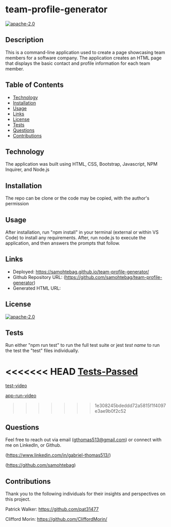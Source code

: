 # team-profile-generator

[![apache-2.0](https://img.shields.io/badge/license-apache--2.0-green?style=plastic)](https://www.apache.org/licenses/LICENSE-2.0)

## Description

  This is a command-line application used to create a page showcasing team members for a software company. The application creates an HTML page that displays the basic contact and profile information for each team member.

## Table of Contents
  * [Technology](#technology)
  * [Installation](#installation)
  * [Usage](#usage)
  * [Links](#links)
  * [License](#license)
  * [Tests](#tests)
  * [Questions](#questions)
  * [Contributions](#contributions)


<a name="#technology"></a>

## Technology

The application was built using HTML, CSS, Bootstrap, Javascript, NPM Inquirer, and Node.js



<a name="#installation"></a>

## Installation

The repo can be clone or the code may be copied, with the author's permission


<a name="#usage"></a>

## Usage

After installation, run "npm install" in your terminal (external or within VS Code) to install any requirements. After, run node.js to execute the application, and then answers the prompts that follow.


<a name="#links"></a>

## Links
 
  * Deployed: https://samohtebag.github.io/team-profile-generator/
  * Github Repository URL: (https://github.com/samohtebag/team-profile-generator)
  * Generated HTML URL: 
  

<a name="#license"></a>

## License

  [![apache-2.0](https://img.shields.io/badge/license-apache--2.0-green?style=plastic)](https://www.apache.org/licenses/LICENSE-2.0)



<a name="#tests"></a>

## Tests

  Run either "npm run test" to run the full test suite or jest *test name* to run the test the "test" files individually. 

<<<<<<< HEAD
[Tests-Passed](https://i.imgur.com/UycCu2O.mp4)
=======
  [test-video](https://i.imgur.com/UycCu2O.mp4)
  
  [app-run-video](https://cdn.loom.com/sessions/thumbnails/public/bb22a6a82f7642829cf8453443726e2b-with-play.gif)
  
>>>>>>> 1e308245bdeddd72a5815f1f4097e3ae9b0f2c52

<a name="#questions"></a>

## Questions

Feel free to reach out via email (gthomas513@gmail.com) or connect with me on LinkedIn, or Github. 

(https://www.linkedin.com/in/gabriel-thomas513/)

(https://github.com/samohtebag) 



<a name="#contributions"></a>

## Contributions

Thank you to the following individuals for their insights and perspectives on this project.

Patrick Walker: https://github.com/pat31477

Clifford Morin: https://github.com/CliffordMorin/
